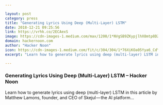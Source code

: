 ```yaml
---

layout: post
category: press
title: "Generating Lyrics Using Deep (Multi-Layer) LSTM"
date: 2018-12-21 09:25:56
link: https://vrhk.co/2ECAexS
image: https://cdn-images-1.medium.com/max/1200/1*NVgSB9ZKypjlhX8mtp8DZw.jpeg
domain: hackernoon.com
author: "Hacker Noon"
icon: https://cdn-images-1.medium.com/fit/c/304/304/1*76XiKOa05Yya6_CdYX8pVg.jpeg
excerpt: "Learn how to generate lyrics using deep (multi-layer) LSTM in this article by Matthew Lamons, founder, and CEO of Skejul — the AI platform…"

---
```


### Generating Lyrics Using Deep (Multi-Layer) LSTM – Hacker Noon

Learn how to generate lyrics using deep (multi-layer) LSTM in this article by Matthew Lamons, founder, and CEO of Skejul — the AI platform…